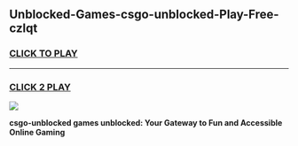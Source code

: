 
## Unblocked-Games-csgo-unblocked-Play-Free-czlqt
<h3>
<a href="https://premium76.site?title=csgo-unblocked&ref=18A">CLICK TO PLAY</a></h3>
<hr>

<h3>
<a href="https://premium76.site?title=csgo-unblocked&ref=18A">CLICK 2 PLAY</a>
  
</h3>

<a href="https://premium76.site?title=csgo-unblocked&ref=18A"><img src="https://clearcache.store/games.png"></a>


**csgo-unblocked games unblocked: Your Gateway to Fun and Accessible Online Gaming**
